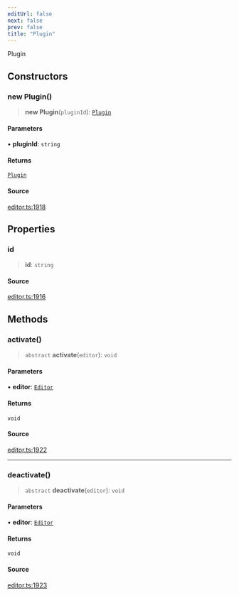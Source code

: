 ```yaml
---
editUrl: false
next: false
prev: false
title: "Plugin"
---
```


Plugin

## Constructors

### new Plugin()

> **new Plugin**(`pluginId`): [`Plugin`](/api-core/classes/plugin/)

#### Parameters

• **pluginId**: `string`

#### Returns

[`Plugin`](/api-core/classes/plugin/)

#### Source

[editor.ts:1918](https://github.com/dgmjs/dgmjs/blob/main/packages/core/src/editor.ts#L1918)

## Properties

### id

> **id**: `string`

#### Source

[editor.ts:1916](https://github.com/dgmjs/dgmjs/blob/main/packages/core/src/editor.ts#L1916)

## Methods

### activate()

> `abstract` **activate**(`editor`): `void`

#### Parameters

• **editor**: [`Editor`](/api-core/classes/editor/)

#### Returns

`void`

#### Source

[editor.ts:1922](https://github.com/dgmjs/dgmjs/blob/main/packages/core/src/editor.ts#L1922)

***

### deactivate()

> `abstract` **deactivate**(`editor`): `void`

#### Parameters

• **editor**: [`Editor`](/api-core/classes/editor/)

#### Returns

`void`

#### Source

[editor.ts:1923](https://github.com/dgmjs/dgmjs/blob/main/packages/core/src/editor.ts#L1923)
